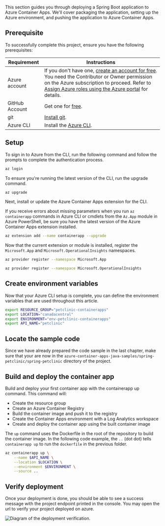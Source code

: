 This section guides you through deploying a Spring Boot application to Azure Container Apps. We'll cover packaging the application, setting up the Azure environment, and pushing the  application to Azure Container Apps.

## Prerequisite

To successfully complete this project, ensure you have the following prerequisites:

| Requirement     | Instructions                                                                                                                                       |
|-----------------|-----------------------------------------------------------------------------------------------------------------------------------------------------|
| Azure account   | If you don't have one, [create an account for free](https://azure.microsoft.com/free/). You need the Contributor or Owner permission on the Azure subscription to proceed. Refer to [Assign Azure roles using the Azure portal](https://learn.microsoft.com/en-us/azure/role-based-access-control/role-assignments-portal?tabs=current) for details. |
| GitHub Account  | Get one for [free](https://github.com/).                                                                                                        |
| git             | [Install git](https://git-scm.com/downloads).                                                                                              |
| Azure CLI       | Install the [Azure CLI](https://learn.microsoft.com/en-us/cli/azure/install-azure-cli).                                                                                             |


## Setup

To sign in to Azure from the CLI, run the following command and follow the prompts to complete the authentication process.

```bash
az login
```

To ensure you're running the latest version of the CLI, run the upgrade command.

```bash
az upgrade
```

Next, install or update the Azure Container Apps extension for the CLI.

If you receive errors about missing parameters when you run `az containerapp` commands in Azure CLI or cmdlets from the `Az.App` module in Azure PowerShell, be sure you have the latest version of the Azure Container Apps extension installed.

```bash
az extension add --name containerapp --upgrade
```

Now that the current extension or module is installed, register the `Microsoft.App` and `Microsoft.OperationalInsights` namespaces.

```bash
az provider register --namespace Microsoft.App
```

```bash
az provider register --namespace Microsoft.OperationalInsights
```

## Create environment variables

Now that your Azure CLI setup is complete, you can define the environment variables that are used throughout this article.

```bash
export RESOURCE_GROUP="petclinic-containerapps"
export LOCATION="canadacentral"
export ENVIRONMENT="env-petclinic-containerapps"
export API_NAME="petclinic"
```

## Locate the sample code

Since we have already prepared the code sample in the last chapter, make sure that your are now in the `azure-container-apps-java-samples/spring-petclinic/spring-petclinic` directory of the project.

## Build and deploy the container app

Build and deploy your first container app with the containerapp up command. This command will:

- Create the resource group
- Create an Azure Container Registry
- Build the container image and push it to the registry
- Create the Container Apps environment with a Log Analytics workspace
- Create and deploy the container app using the built container image

The `up` command uses the Dockerfile in the root of the repository to build the container image. In the following code example, the `..` (dot dot) tells `containerapp up` to run the `dockerfile` in the previous folder.

```bash
az containerapp up \
    --name $API_NAME \
    --location $LOCATION \
    --environment $ENVIRONMENT \
    --source ..
```

## Verify deployment
Once your deployment is done, you should be able to see a success message with the project endpoint printed in the console. You may open the url to verify your project deployed on azure.

![Diagram of the deployment verification.](../media/essentials.jpg)
